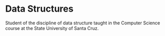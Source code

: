 # Data Structures
Student of the discipline of data structure taught in the Computer Science course at the State University of Santa Cruz.
